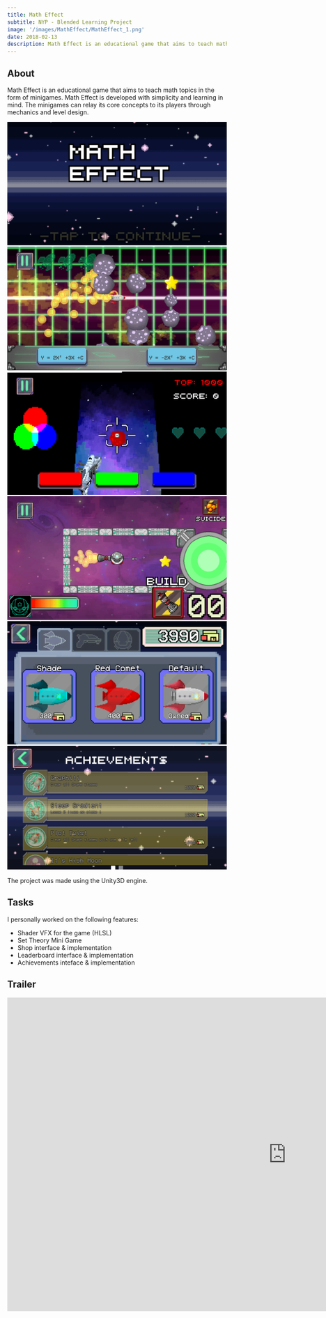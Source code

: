 ```yaml
---
title: Math Effect
subtitle: NYP - Blended Learning Project
image: '/images/MathEffect/MathEffect_1.png'
date: 2018-02-13
description: Math Effect is an educational game that aims to teach math topics in the form of minigames.
---
```


## About
Math Effect is an educational game that aims to teach math topics in the form of minigames. Math Effect is developed with simplicity and learning in mind. The
minigames can relay its core concepts to its players through mechanics and level design.

<div class="gallery-box">
  <div class="gallery">
    <img src="/images/MathEffect/MathEffect_1.png" loading="lazy">
    <img src="/images/MathEffect/MathEffect_2.png" loading="lazy">
    <img src="/images/MathEffect/MathEffect_3.png" loading="lazy">
    <img src="/images/MathEffect/MathEffect_4.png" loading="lazy">
    <img src="/images/MathEffect/MathEffect_5.png" loading="lazy">
    <img src="/images/MathEffect/MathEffect_6.png" loading="lazy">
  </div>
</div>

The project was made using the Unity3D engine.

## Tasks
I personally worked on the following features: 
* Shader VFX for the game (HLSL)
* Set Theory Mini Game
* Shop interface & implementation
* Leaderboard interface & implementation
* Achievements inteface & implementation

## Trailer
<p><iframe width="1280" height="720" loading="lazy" src="https://www.youtube.com/embed/vOFecxMGlII" title="YouTube video player" loading="lazy" frameborder="0" allow="accelerometer; autoplay; clipboard-write; encrypted-media; gyroscope; picture-in-picture" allowfullscreen></iframe></p>
